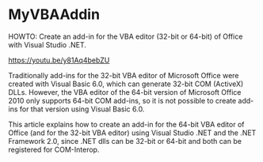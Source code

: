# MyVBAAddin
HOWTO: Create an add-in for the VBA editor (32-bit or 64-bit) of Office with Visual Studio .NET.

https://youtu.be/y81Aq4bebZU

Traditionally add-ins for the 32-bit VBA editor of Microsoft Office were created with Visual Basic 6.0, which can generate 32-bit COM (ActiveX) DLLs. However, the VBA editor of the 64-bit version of Microsoft Office 2010 only supports 64-bit COM add-ins, so it is not possible to create add-ins for that version using Visual Basic 6.0.

This article explains how to create an add-in for the 64-bit VBA editor of Office (and for the 32-bit VBA editor) using Visual Studio .NET and the .NET Framework 2.0, since .NET dlls can be 32-bit or 64-bit and both can be registered for COM-Interop.
